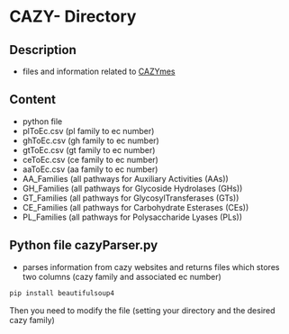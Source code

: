 # CAZY- Directory

## Description
 - files and information related to [CAZYmes](http://www.cazy.org/)


## Content
 + python file
 + plToEc.csv (pl family to ec number)
 + ghToEc.csv (gh family to ec number)
 + gtToEc.csv (gt family to ec number)
 + ceToEc.csv (ce family to ec number)
 + aaToEc.csv (aa family to ec number)
 + AA_Families (all pathways for Auxiliary Activities (AAs))
 + GH_Families (all pathways for Glycoside Hydrolases (GHs))
 + GT_Families (all pathways for GlycosylTransferases (GTs))
 + CE_Families (all pathways for Carbohydrate Esterases (CEs))
 + PL_Families (all pathways for Polysaccharide Lyases (PLs))

## Python file cazyParser.py
- parses information from cazy websites and returns files which stores two columns (cazy family and associated ec number)
```bash
pip install beautifulsoup4
 ```
Then you need to modify the file (setting your directory and the desired cazy family) 
